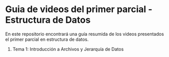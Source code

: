 # Guia de videos del primer parcial - Estructura de Datos
En este repositorio encontrará una guía resumida de los videos presentados el primer parcial en estructura de datos.
1. Tema 1: Introducción a Archivos y Jerarquía de Datos
